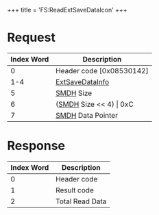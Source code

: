 +++
title = 'FS:ReadExtSaveDataIcon'
+++

# Request

| Index Word | Description                                                       |
|------------|-------------------------------------------------------------------|
| 0          | Header code \[0x08530142\]                                        |
| 1-4        | [ExtSaveDataInfo](Filesystem_services#ExtSaveDataInfo "wikilink") |
| 5          | [SMDH](SMDH "wikilink") Size                                      |
| 6          | ([SMDH](SMDH "wikilink") Size \<\< 4) \| 0xC                      |
| 7          | [SMDH](SMDH "wikilink") Data Pointer                              |

# Response

| Index Word | Description     |
|------------|-----------------|
| 0          | Header code     |
| 1          | Result code     |
| 2          | Total Read Data |
